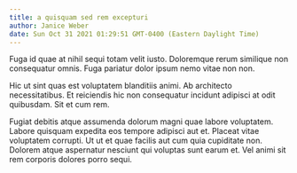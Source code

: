 ```yaml
---
title: a quisquam sed rem excepturi
author: Janice Weber
date: Sun Oct 31 2021 01:29:51 GMT-0400 (Eastern Daylight Time)
---
```

Fuga id quae at nihil sequi totam velit iusto. Doloremque rerum similique non consequatur omnis. Fuga pariatur dolor ipsum nemo vitae non non.

 Hic ut sint quas est voluptatem blanditiis animi. Ab architecto necessitatibus. Et reiciendis hic non consequatur incidunt adipisci at odit quibusdam. Sit et cum rem.

 Fugiat debitis atque assumenda dolorum magni quae labore voluptatem. Labore quisquam expedita eos tempore adipisci aut et. Placeat vitae voluptatem corrupti. Ut ut et quae facilis aut cum quia cupiditate non. Dolorem atque aspernatur nesciunt qui voluptas sunt earum et. Vel animi sit rem corporis dolores porro sequi.
